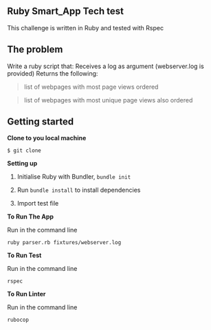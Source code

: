 ## Ruby Smart_App Tech test

This challenge is written in Ruby and tested with Rspec

## The problem
Write a ruby script that:
Receives a log as argument (webserver.log is provided)
Returns the following:
> list of webpages with most page views ordered

> list of webpages with most unique page views also ordered

## Getting started

**Clone to you local machine**

```
$ git clone
```

**Setting up**

1. Initialise Ruby with Bundler, `bundle init`

2. Run `bundle install` to install dependencies

3. Import test file

**To Run The App**

Run in the command line

```
ruby parser.rb fixtures/webserver.log

```

**To Run Test**

Run in the command line

```
rspec

```
**To Run Linter**

Run in the command line

```
rubocop

```
